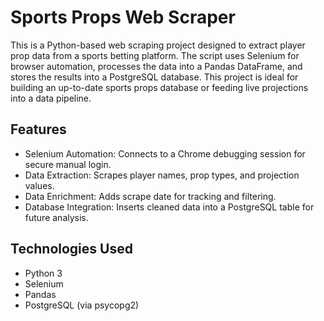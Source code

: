 # Sports Props Web Scraper
This is a Python-based web scraping project designed to extract player prop data from a sports betting platform. The script uses Selenium for browser automation, processes the data into a Pandas DataFrame, and stores the results into a PostgreSQL database. This project is ideal for building an up-to-date sports props database or feeding live projections into a data pipeline.
## Features
- Selenium Automation: Connects to a Chrome debugging session for secure manual login.
- Data Extraction: Scrapes player names, prop types, and projection values.
- Data Enrichment: Adds scrape date for tracking and filtering.
- Database Integration: Inserts cleaned data into a PostgreSQL table for future analysis.
## Technologies Used
- Python 3
- Selenium
- Pandas
- PostgreSQL (via psycopg2)
